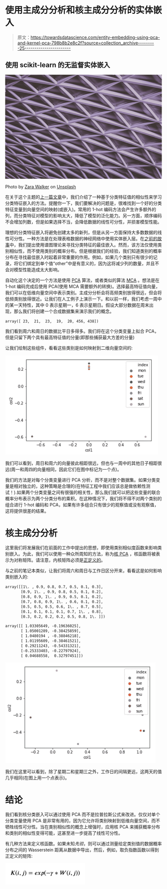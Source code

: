 # 使用主成分分析和核主成分分析的实体嵌入

> 原文：<https://towardsdatascience.com/entity-embedding-using-pca-and-kernel-pca-798b8b2e8c2f?source=collection_archive---------25----------------------->

## 使用 scikit-learn 的无监督实体嵌入

![](img/b6d1009eca969bc62506ff47f9d1c5be.png)

Photo by [Zara Walker](https://unsplash.com/@mojoblogs?utm_source=unsplash&utm_medium=referral&utm_content=creditCopyText) on [Unsplash](https://unsplash.com/search/photos/curve?utm_source=unsplash&utm_medium=referral&utm_content=creditCopyText)

在关于这个主题的[上一篇文章](/spectral-encoding-of-categorical-features-b4faebdf4a)中，我们介绍了一种基于分类特征值的相似性来学习分类特征嵌入的方法。提醒你一下，我们要解决的问题是，很难找到一个好的分类特征变量到向量空间的映射(或嵌入)。常用的 1-hot 编码方法会产生许多额外的列，而分类特征对模型的影响太大，降低了模型的泛化能力。另一方面，顺序编码不会增加列数，但是如果选择不当，会降低数据的线性可分性，并损害模型性能。

理想的分类特征嵌入将避免创建太多的新列，但是从另一方面保持大多数数据的线性可分性。一种方法是在处理表格数据的神经网络中使用实体嵌入层。在[之前的故事](/spectral-encoding-of-categorical-features-b4faebdf4a)中，我们提出使用谱图理论来寻找分类特征的最佳嵌入。然而，该方法仅使用类别相似性，而不使用类别的概率分布。但是根据我们的经验，我们知道类别的概率分布在寻找最佳嵌入时起着非常重要的作用。例如，如果几个类别只有很少的记录，将它们绑定到单个值“other”中是有意义的，因为这将减少列的数量，并且不会对模型性能造成太大影响。

自动化这个决定的一个方法是使用 [PCA](https://en.wikipedia.org/wiki/Principal_component_analysis) 算法，或者类似的算法 [MCA](https://en.wikipedia.org/wiki/Multiple_correspondence_analysis) 。想法是在 1-hot 编码完成后使用 PCA(使用 MCA 需要额外的转换)。选择最高特征值向量，我们可以在低维向量空间中表示类别。主成分分析会将高频类别放得很远，但会将低频类别放得很近。让我们在人工例子上演示一下。和以前一样，我们考虑一周中的某一天特性，其中 0 表示星期一，6 表示星期日。假设大部分数据在周末出现，那么我们将创建一个合成数据集来演示我们的概念。

```
array([ 23,  21,  23,  19,  20, 456, 438])
```

我们看到周六和周日的数据比平日多得多。我们将在这个分类变量上拟合 PCA，但是只留下两个具有最高特征值的分量(即那些捕获最大方差的分量)

让我们绘制这些组件，看看这些类别是如何映射到二维向量空间的:

![](img/0b587ddd5f3341224b44da049f7fdc3e.png)

我们可以看到，周日和周六的向量彼此相距很远，但也与一周中的其他日子相距很远(周一和周四的向量相同，因此它们在图中标记为一个点)。

我们的方法是对每个分类变量进行 PCA 分析，而不是对整个数据集。如果分类变量是相对独立的，这种策略是合理的(在特征工程中我们应该总是做依赖性测试！).如果两个分类变量之间有很强的相关性，那么我们就可以把这些变量的联合概率分布表示为两个分类分布的乘积。在这种情况下，我们将不得不对两个类别的组合进行 1-hot 编码和 PCA，如果有许多组合只有很少的观察值或没有观察值，这将提供很差的结果。

# 核主成分分析

这里我们将发展我们在前面的工作中提出的思想，即使用类别相似度函数来影响类别嵌入。为此，我们可以使用一种众所周知的方法，称为[核 PCA](https://en.wikipedia.org/wiki/Kernel_principal_component_analysis) ，核函数将被表示为对称矩阵。请注意，内核矩阵必须是[正定义的](https://en.wikipedia.org/wiki/Definiteness_of_a_matrix)。

与之前的笔记本类似，让我们将周六和周日与工作日区分开来，看看这是如何影响类别嵌入的:

```
array([[1\. , 0.9, 0.8, 0.7, 0.5, 0.1, 0.3],
       [0.9, 1\. , 0.9, 0.8, 0.5, 0.1, 0.2],
       [0.8, 0.9, 1\. , 0.9, 0.5, 0.1, 0.2],
       [0.7, 0.8, 0.9, 1\. , 0.6, 0.1, 0.2],
       [0.5, 0.5, 0.5, 0.6, 1\. , 0.7, 0.5],
       [0.1, 0.1, 0.1, 0.1, 0.7, 1\. , 0.8],
       [0.3, 0.2, 0.2, 0.2, 0.5, 0.8, 1\. ]])
```

```
array([[ 1.03305649, -0.19636025],
       [ 1.05001289, -0.38425859],
       [ 1.0480194 , -0.38846218],
       [ 1.01195609, -0.38461521],
       [ 0.29211243, -0.54331321],
       [-0.25333403, -0.22797924],
       [ 0.04688558,  0.32797451]])
```

![](img/753994b8dff7e564383911da67ecc75b.png)

我们在这里可以看到，除了星期二和星期三之外，工作日的间隔更远，这两天的值几乎相同(在图上用一个点表示)。

# 结论

我们看到核分类嵌入可以通过使用 PCA 而不是拉普拉斯公式来改进。仅仅对单个分类变量使用 PCA 是非常有用的，因为它允许将类别映射到低维向量空间，而不牺牲线性可分性。当在类别相似性的概念上增强时，应用核 PCA 来捕获概率分布和类别的相似性变得可能，这甚至进一步提高了线性可分性。

有几种方法来定义核函数。如果未知*先验*，则可以通过测量给定类别值的数据概率分布之间的 Wasserstein 距离从数据中导出，然后，例如，取负指数函数以得到正定义的矩阵:

![](img/2aabf6303e808c1f2b30a01874837268.png)